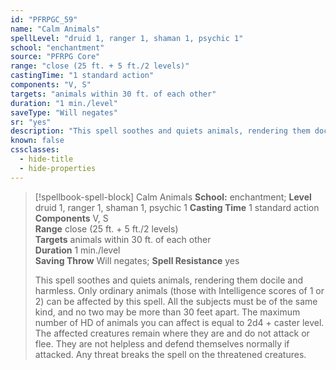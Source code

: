 ```yaml
---
id: "PFRPGC_59"
name: "Calm Animals"
spellLevel: "druid 1, ranger 1, shaman 1, psychic 1"
school: "enchantment"
source: "PFRPG Core"
range: "close (25 ft. + 5 ft./2 levels)"
castingTime: "1 standard action"
components: "V, S"
targets: "animals within 30 ft. of each other"
duration: "1 min./level"
saveType: "Will negates"
sr: "yes"
description: "This spell soothes and quiets animals, rendering them docile and harmless. Only ordinary animals (those with Intelligence scores of 1 or 2) can be affected by this spell. All the subjects must be of the same kind, and no two may be more than 30 feet apart. The maximum number of HD of animals you can affect is equal to 2d4 + caster level.  The affected creatures remain where they are and do not attack or flee. They are not helpless and defend themselves normally if attacked. Any threat breaks the spell on the threatened creatures."
known: false
cssclasses:
  - hide-title
  - hide-properties
---
```


> [!spellbook-spell-block] Calm Animals
> **School:** enchantment; **Level** druid 1, ranger 1, shaman 1, psychic 1
> **Casting Time** 1 standard action  
> **Components** V, S  
> **Range** close (25 ft. + 5 ft./2 levels)  
> **Targets** animals within 30 ft. of each other  
> **Duration** 1 min./level  
> **Saving Throw** Will negates; **Spell Resistance** yes
> 
> This spell soothes and quiets animals, rendering them docile and harmless. Only ordinary animals (those with Intelligence scores of 1 or 2) can be affected by this spell. All the subjects must be of the same kind, and no two may be more than 30 feet apart. The maximum number of HD of animals you can affect is equal to 2d4 + caster level.  The affected creatures remain where they are and do not attack or flee. They are not helpless and defend themselves normally if attacked. Any threat breaks the spell on the threatened creatures.